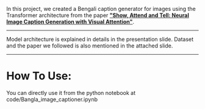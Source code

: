 In this project, we created a Bengali caption generator for images using the Transformer architecture from the paper __["Show, Attend and Tell: Neural Image Caption Generation with Visual Attention"](https://arxiv.org/abs/1502.03044)__. 
___
Model architecture is explained in details in the presentation slide. Dataset and the paper we followed is also mentioned in the attached slide.
___
# How To Use:
You can directly use it from the python notebook at code/Bangla_image_captioner.ipynb
